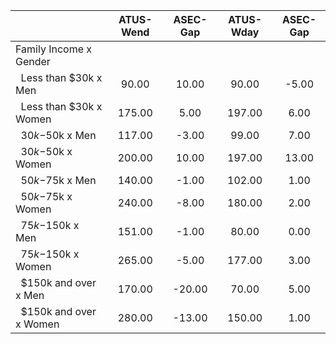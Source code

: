 
|                      |    ATUS-Wend |     ASEC-Gap |    ATUS-Wday |     ASEC-Gap |
| -------------------- | :----------: | :----------: | :----------: | :----------: |
| Family Income x Gender |              |              |              |              |
| &nbsp;&nbsp;Less than $30k x Men |        90.00 |        10.00 |        90.00 |        -5.00 |
| &nbsp;&nbsp;Less than $30k x Women |       175.00 |         5.00 |       197.00 |         6.00 |
| &nbsp;&nbsp;$30k-$50k x Men |       117.00 |        -3.00 |        99.00 |         7.00 |
| &nbsp;&nbsp;$30k-$50k x Women |       200.00 |        10.00 |       197.00 |        13.00 |
| &nbsp;&nbsp;$50k-$75k x Men |       140.00 |        -1.00 |       102.00 |         1.00 |
| &nbsp;&nbsp;$50k-$75k x Women |       240.00 |        -8.00 |       180.00 |         2.00 |
| &nbsp;&nbsp;$75k-$150k x Men |       151.00 |        -1.00 |        80.00 |         0.00 |
| &nbsp;&nbsp;$75k-$150k x Women |       265.00 |        -5.00 |       177.00 |         3.00 |
| &nbsp;&nbsp;$150k and over x Men |       170.00 |       -20.00 |        70.00 |         5.00 |
| &nbsp;&nbsp;$150k and over x Women |       280.00 |       -13.00 |       150.00 |         1.00 |

